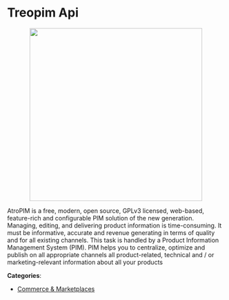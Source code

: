 # Treopim Api
<p align="center">
    <img width="400" src="https://raw.githubusercontent.com/apis-list/apis-list/apis/treopim-api/logo_256x256.png" />
</p>

AtroPIM is a free, modern, open source, GPLv3 licensed, web-based, feature-rich and configurable PIM solution of the new generation. Managing, editing, and delivering product information is time-consuming. It must be informative, accurate and revenue generating in terms of quality and for all existing channels.  This task is handled by a Product Information Management System (PIM). PIM helps you to centralize, optimize and publish on all appropriate channels all product-related, technical and / or marketing-relevant information about all your products



**Categories**:
- [Commerce & Marketplaces](https://github.com/apis-list/apis-list#commerce-and-marketplaces)




